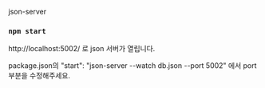json-server

### `npm start`

http://localhost:5002/ 로 json 서버가 열립니다.

package.json의 "start": "json-server --watch db.json --port 5002" 에서 port 부분을 수정해주세요.